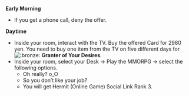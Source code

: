 **Early Morning**

- If you get a phone call, deny the offer.

**Daytime**

- Inside your room, interact with the TV. Buy the offered Card for 2980 yen. You need to buy one item from the TV on five different days for ![:bronze:](/assets/bronze.png) **Granter of Your Desires**.
- Inside your room, select your Desk -> Play the MMORPG -> select the following options.
  - Oh really? o_O
  - So you don’t like your job?
  - You will get Hermit (Online Game) Social Link Rank 3.
